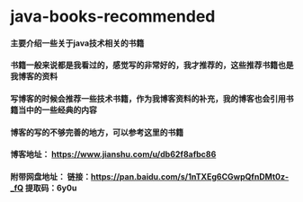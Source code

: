 # java-books-recommended

#### 主要介绍一些关于java技术相关的书籍

#### 书籍一般来说都是我看过的，感觉写的非常好的，我才推荐的，这些推荐书籍也是我博客的资料

#### 写博客的时候会推荐一些技术书籍，作为我博客资料的补充，我的博客也会引用书籍当中的一些经典的内容

#### 博客的写的不够完善的地方，可以参考这里的书籍

#### 博客地址： https://www.jianshu.com/u/db62f8afbc86

#### 附带网盘地址： 链接：https://pan.baidu.com/s/1nTXEg6CGwpQfnDMt0z-_fQ  提取码：6y0u 

